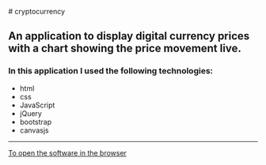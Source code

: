 ﻿﻿# cryptocurrency

## An application to display digital currency prices with a chart showing the price movement live.

### In this application I used the following technologies:
- html
- css
- JavaScript
- jQuery
- bootstrap
- canvasjs
--- 
[To open the software in the browser](https://baruch-kaminer.github.io/cryptocurrency/)
